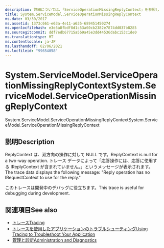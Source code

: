 ```yaml
---
description: 詳細については、「ServiceOperationMissingReplyContext」を参照してください。
title: System.ServiceModel.ServiceOperationMissingReplyContext
ms.date: 03/30/2017
ms.assetid: 1373c661-e63a-4e11-a635-689451450274
ms.openlocfilehash: e3e5a8fbdf8d1c53a60cb2382e7874dd037b8285
ms.sourcegitcommit: ddf7edb67715a5b9a45e3dd44536dabc153c1de0
ms.translationtype: MT
ms.contentlocale: ja-JP
ms.lasthandoff: 02/06/2021
ms.locfileid: "99654058"
---
```

# <a name="systemservicemodelserviceoperationmissingreplycontext"></a><span data-ttu-id="79418-103">System.ServiceModel.ServiceOperationMissingReplyContext</span><span class="sxs-lookup"><span data-stu-id="79418-103">System.ServiceModel.ServiceOperationMissingReplyContext</span></span>

<span data-ttu-id="79418-104">System.ServiceModel.ServiceOperationMissingReplyContext</span><span class="sxs-lookup"><span data-stu-id="79418-104">System.ServiceModel.ServiceOperationMissingReplyContext</span></span>  
  
## <a name="description"></a><span data-ttu-id="79418-105">説明</span><span class="sxs-lookup"><span data-stu-id="79418-105">Description</span></span>  

 <span data-ttu-id="79418-106">ReplyContext は、双方向の操作に対して NULL です。</span><span class="sxs-lookup"><span data-stu-id="79418-106">ReplyContext is null for a two-way operation.</span></span> <span data-ttu-id="79418-107">トレース データによって「応答操作には、応答に使用する IReplyContext が含まれていません。」というメッセージが表示されます。</span><span class="sxs-lookup"><span data-stu-id="79418-107">The trace data displays the following message: "Reply operation has no IRequestContext to use for the reply."</span></span>  
  
 <span data-ttu-id="79418-108">このトレースは開発中のデバッグに役立ちます。</span><span class="sxs-lookup"><span data-stu-id="79418-108">This trace is useful for debugging during development.</span></span>  
  
## <a name="see-also"></a><span data-ttu-id="79418-109">関連項目</span><span class="sxs-lookup"><span data-stu-id="79418-109">See also</span></span>

- [<span data-ttu-id="79418-110">トレース</span><span class="sxs-lookup"><span data-stu-id="79418-110">Tracing</span></span>](index.md)
- [<span data-ttu-id="79418-111">トレースを使用したアプリケーションのトラブルシューティング</span><span class="sxs-lookup"><span data-stu-id="79418-111">Using Tracing to Troubleshoot Your Application</span></span>](using-tracing-to-troubleshoot-your-application.md)
- [<span data-ttu-id="79418-112">管理と診断</span><span class="sxs-lookup"><span data-stu-id="79418-112">Administration and Diagnostics</span></span>](../index.md)
